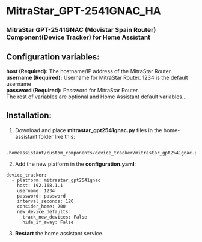 # MitraStar_GPT-2541GNAC_HA
### MitraStar GPT-2541GNAC (Movistar Spain  Router) Component(Device Tracker) for Home Assistant

## Configuration variables:
**host (Required):** The hostname/IP address of the MitraStar Router. <br />
**username (Required):** Username for MitraStar Router. 1234 is the default username <br />
**password (Required):** Password for MitraStar Router. <br />
The rest of variables are optional and Home Assistant default variables...

## Installation:

1. Download and place **mitrastar_gpt2541gnac.py** files in the home-assistant folder like this:
```
 .homeassistant/custom_components/device_tracker/mitrastar_gpt2541gnac.py
```

2. Add the new platform in the **configuration.yaml**:
```
device_tracker:
  - platform: mitrastar_gpt2541gnac
    host: 192.168.1.1
    username: 1234
    password: password
    interval_seconds: 120
    consider_home: 200
    new_device_defaults:
      track_new_devices: False
      hide_if_away: False

```

       
 3. **Restart** the home assistant service.
